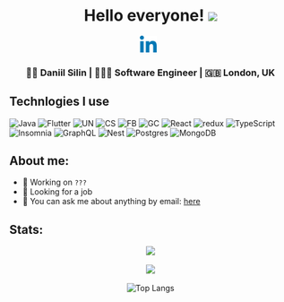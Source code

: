 <div align="center">
  <h1> Hello everyone! <img src="https://media.giphy.com/media/hvRJCLFzcasrR4ia7z/giphy.gif" width="25px"></h1>
</div>

<p align='center'> 
<a href="https://www.linkedin.com/in/nrkkkkk/"><img height="30" src="https://raw.githubusercontent.com/Slimmerd/Slimmerd/master/icons/052-linkedin.png?raw=true"></a>&nbsp;&nbsp;

<div align="center">
<h3> 👨‍🎓 Daniil Silin | 👨🏻‍💻 Software Engineer | 🇬🇧 London, UK </h3> 
</div>


<h2>Technlogies I use</h3>
<p>
  <img alt="Java" src="https://img.shields.io/badge/-Java-F54A2A?style=for-the-badge&logo=java&logoColor=white" />
  <img alt="Flutter" src="https://img.shields.io/badge/Flutter-02569B?style=for-the-badge&logo=flutter&logoColor=white" />
  <img alt="UN" src="https://img.shields.io/badge/Unity-%232C5263?style=for-the-badge&logo=unity&logoColor=white" />
  <img alt="CS" src="https://img.shields.io/badge/c%23-%23239120.svg?style=for-the-badge&logo=c-sharp&logoColor=white" />
  <img alt="FB" src="https://img.shields.io/badge/firebase-%23039BE5.svg?style=for-the-badge&logo=firebase" />
  <img alt="GC" src="https://img.shields.io/badge/Google%20Cloud-%234285F4.svg?style=for-the-badge&logo=google-cloud&logoColor=white" />
 
  <img alt="React" src="https://img.shields.io/badge/-React-45b8d8?style=for-the-badge&logo=react&logoColor=white" />
  <img alt="redux" src="https://img.shields.io/badge/-Redux-764ABC?style=for-the-badge&logo=redux&logoColor=white" />
  <img alt="TypeScript" src="https://img.shields.io/badge/-TypeScript-007ACC?style=for-the-badge&logo=typescript&logoColor=white" />
  <img alt="Insomnia" src="https://img.shields.io/badge/-Insomnia-5849BE?style=for-the-badge&logo=insomnia&logoColor=white" />
  <img alt="GraphQL" src="https://img.shields.io/badge/-GraphQL-E10098?style=for-the-badge&logo=graphql&logoColor=white" />

  <img alt="Nest" src="https://img.shields.io/badge/Nestjs-CC2927?style=for-the-badge&logo=nestjs&logoColor=white" />

  <img alt="Postgres" src="https://img.shields.io/badge/PostgreSQL-316192?style=for-the-badge&logo=postgresql&logoColor=white" />
  <img alt="MongoDB" src="https://img.shields.io/badge/-MongoDB-13aa52?style=for-the-badge&logo=mongodb&logoColor=white" />
</p>


## About me: 

- 🔭 Working on `???`
- 👯 Looking for a job
- 💬 You can ask me about anything by email: [here](mailto:daniil.silin@gmail.com)

## Stats: 
<div align="center">
  
![](https://github-readme-stats.vercel.app/api?username=Slimmerd&theme=graywhite&hide_border=true&include_all_commits=true&count_private=true)<br/>

![](https://github-readme-streak-stats.herokuapp.com/?user=Slimmerd&theme=graywhite&hide_border=true)<br/>

![Top Langs](https://github-readme-stats.vercel.app/api/top-langs/?username=Slimmerd&theme=graywhite&hide_border=true&count_private=true&layout=compact)<br/>
</div>

<!--
**Slimmerd/Slimmerd** is a ✨ _special_ ✨ repository because its `README.md` (this file) appears on your GitHub profile.
-->
